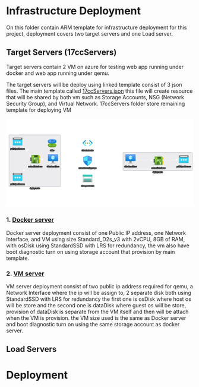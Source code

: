 # Infrastructure Deployment

On this folder contain ARM template for infrastructure deployment for this project, deployment covers two target servers and one Load server.

## Target Servers (17ccServers)
Target servers contain 2 VM on azure for testing web app running under docker and web app running under qemu.

The target servers will be deploy using linked template consist of 3 json files. The main template called [17ccServers.json](17ccServers.json) this file will create resource that will be shared by both vm such as Storage Accounts, NSG (Network Security Group), and Virtual Network. 17ccServers folder store remaining template for deploying VM

![ServersDiagram](17ccServers/ServersDiagram.png)

### 1. [Docker server](17ccServers/17ccDocker.json)
Docker server deployment consist of one Public IP address, one Network Interface, and VM using size Standard_D2s_v3 with 2vCPU, 8GB of RAM, with osDisk using StandardSSD with LRS for redundancy, the vm also have boot diagnostic turn on using storage account that provision by main template.

### 2. [VM server](17ccServers/17ccDocker.json)
VM server deployment consist of two public ip address required for qemu, a Network Interface where the ip will be assign to, 2 separate disk both using StandardSSD with LRS for redundancy the first one is osDisk where host os will be store and the second one is dataDisk where guest os will be store, provision of dataDisk is separate from the VM itself and then will be attach when the VM is provision. the VM size used is the same as Docker server and boot diagnostic turn on using the same storage account as docker server.
## Load Servers

# Deployment